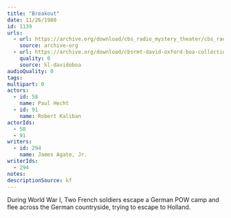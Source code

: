 ```yaml
---
title: "Breakout"
date: 11/26/1980
id: 1139
urls: 
  - url: https://archive.org/download/cbs_radio_mystery_theater/cbs_radio_mystery_theater-1101-1150.zip/cbs_radio_mystery_theater-1101-1150%2Fcbsrmt_1139_breakout.mp3
    source: archive-org
  - url: https://archive.org/download/cbsrmt-david-oxford-boa-collection/CBSRMT-801126-1139-Breakout-(128-48)_WBBM-JE-{BoA}.mp3
    quality: 0
    source: kl-davidoboa
audioQuality: 0
tags: 
multipart: 0
actors:  
  - id: 58
    name: Paul Hecht  
  - id: 91
    name: Robert Kaliban
actorIds:  
  - 58  
  - 91
writers:  
  - id: 294
    name: James Agate, Jr.
writerIds:  
  - 294
notes: 
descriptionSource: kf
---
```

During World War I, Two French soldiers escape a German POW camp and flee across the German countryside, trying to escape to Holland.